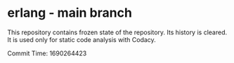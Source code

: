 # erlang - main branch

This repository contains frozen state of the repository.
Its history is cleared. It is used only for static code
analysis with Codacy.

Commit Time: 1690264423
